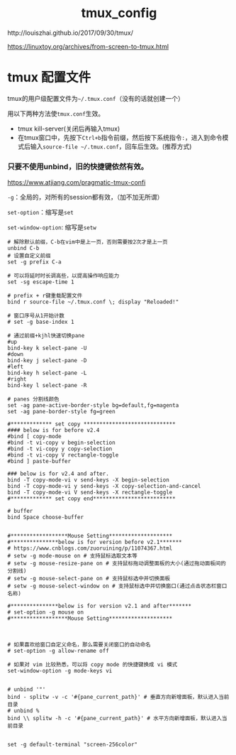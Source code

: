 <h1 align="center">tmux_config</h1>
http://louiszhai.github.io/2017/09/30/tmux/

https://linuxtoy.org/archives/from-screen-to-tmux.html



#  tmux 配置文件

tmux的用户级配置文件为`~/.tmux.conf`（没有的话就创建一个）

用以下两种方法使`tmux.conf`生效。

- tmux kill-server(关闭后再输入tmux)
- 在tmux窗口中，先按下`Ctrl+b`指令前缀，然后按下系统指令`:`，进入到命令模式后输入`source-file ~/.tmux.conf`，回车后生效。(推荐方式)

### 只要不使用unbind，旧的快捷键依然有效。



https://www.atjiang.com/pragmatic-tmux-confi

`-g`：全局的，对所有的session都有效，（加不加无所谓）

`set-option`：缩写是`set`

`set-window-option`: 缩写是`setw`

```shell
# 解除默认前缀，C-b在vim中是上一页，否则需要按2次才是上一页
unbind C-b
# 设置自定义前缀
set -g prefix C-a

# 可以将延时时长调高些，以提高操作响应能力
set -sg escape-time 1

# prefix + r键重载配置文件
bind r source-file ~/.tmux.conf \; display "Reloaded!"

# 窗口序号从1开始计数
# set -g base-index 1

# 通过前缀+kjhl快速切换pane
#up
bind-key k select-pane -U
#down
bind-key j select-pane -D
#left
bind-key h select-pane -L
#right
bind-key l select-pane -R

# panes 分割线颜色
set -ag pane-active-border-style bg=default,fg=magenta
set -ag pane-border-style fg=green

#************* set copy *****************************
#### below is for before v2.4
#bind [ copy-mode
#bind -t vi-copy v begin-selection
#bind -t vi-copy y copy-selection
#bind -t vi-copy V rectangle-toggle
#bind ] paste-buffer

### below is for v2.4 and after.
bind -T copy-mode-vi v send-keys -X begin-selection
bind -T copy-mode-vi y send-keys -X copy-selection-and-cancel
bind -T copy-mode-vi V send-keys -X rectangle-toggle
#************* set copy end**************************

# buffer
bind Space choose-buffer


#******************Mouse Setting********************
#***************below is for version before v2.1*******
# https://www.cnblogs.com/zuoruining/p/11074367.html
# setw -g mode-mouse on # 支持鼠标选取文本等
# setw -g mouse-resize-pane on # 支持鼠标拖动调整面板的大小(通过拖动面板间的分割线)
# setw -g mouse-select-pane on # 支持鼠标选中并切换面板
# setw -g mouse-select-window on # 支持鼠标选中并切换窗口(通过点击状态栏窗口名称)

#***************below is for version v2.1 and after*******
# set-option -g mouse on
#******************Mouse Setting********************



# 如果喜欢给窗口自定义命名，那么需要关闭窗口的自动命名
# set-option -g allow-rename off

# 如果对 vim 比较熟悉，可以将 copy mode 的快捷键换成 vi 模式
set-window-option -g mode-keys vi


# unbind '"'
bind - splitw -v -c '#{pane_current_path}' # 垂直方向新增面板，默认进入当前目录
# unbind %
bind \\ splitw -h -c '#{pane_current_path}' # 水平方向新增面板，默认进入当前目录


set -g default-terminal "screen-256color"

```

















